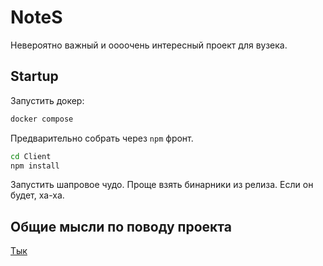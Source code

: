 # NoteS
Невероятно важный и оооочень интересный проект для вузека.

## Startup
Запустить докер:
```zsh
docker compose
```
Предварительно собрать через `npm` фронт.
```zsh
cd Client
npm install
```
Запустить шапровое чудо. Проще взять бинарники из релиза. Если он будет, ха-ха.

## Общие мысли по поводу проекта
[Тык](https://github.com/anywaythanks/NoteS/NoteS/problems.md)